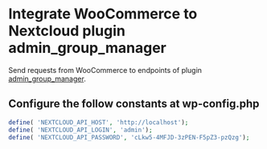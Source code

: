 # Integrate WooCommerce to Nextcloud plugin admin_group_manager

Send requests from WooCommerce to endpoints of plugin [admin_group_manager](https://github.com/LibreSign/admin_group_manager/).

## Configure the follow constants at wp-config.php

```php
define( 'NEXTCLOUD_API_HOST', 'http://localhost');
define( 'NEXTCLOUD_API_LOGIN', 'admin');
define( 'NEXTCLOUD_API_PASSWORD', 'cLkw5-4MFJD-3zPEN-F5pZ3-pzQzg');
```